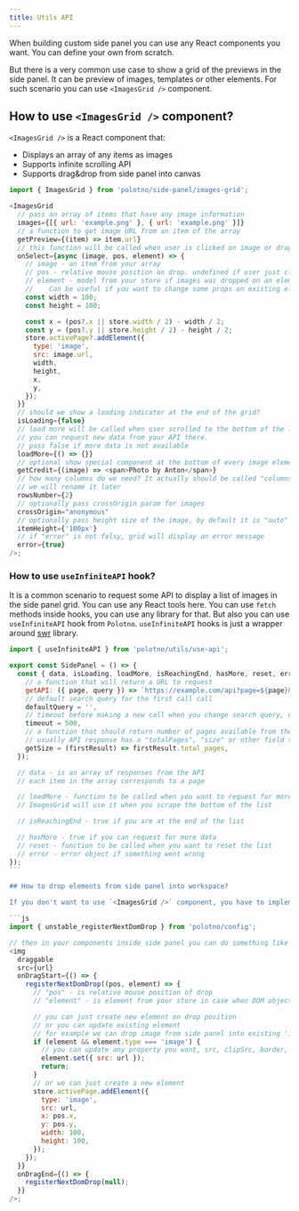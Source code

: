 ```yaml
---
title: Utils API
---
```


When building custom side panel you can use any React components you want. You can define your own from scratch.

But there is a very common use case to show a grid of the previews in the side panel. It can be preview of images, templates or other elements. For such scenario you can use `<ImagesGrid />` component.

## How to use `<ImagesGrid />` component?

`<ImagesGrid />` is a React component that:

- Displays an array of any items as images
- Supports infinite scrolling API
- Supports drag&drop from side panel into canvas

```js
import { ImagesGrid } from 'polotno/side-panel/images-grid';

<ImagesGrid
  // pass an array of items that have any image information
  images={[{ url: 'example.png' }, { url: 'example.png' }]}
  // a function to get image URL from an item of the array
  getPreview={(item) => item.url}
  // this function will be called when user is clicked on image or dragged it into canvas
  onSelect={async (image, pos, element) => {
    // image - an item from your array
    // pos - relative mouse position on drop. undefined if user just clicked on image
    // element - model from your store if images was dropped on an element.
    //    Can be useful if you want to change some props on existing element instead of creating a new one
    const width = 100;
    const height = 100;

    const x = (pos?.x || store.width / 2) - width / 2;
    const y = (pos?.y || store.height / 2) - height / 2;
    store.activePage?.addElement({
      type: 'image',
      src: image.url,
      width,
      height,
      x,
      y,
    });
  }}
  // should we show a loading indicator at the end of the grid?
  isLoading={false}
  // load more will be called when user scrolled to the bottom of the list
  // you can request new data from your API there.
  // pass false if more data is not available
  loadMore={() => {}}
  // optional show special component at the bottom of every image element
  getCredit={(image) => <span>Photo by Anton</span>}
  // how many columns do we need? It actually should be called "columnsNumber"
  // we will rename it later
  rowsNumber={2}
  // optionally pass crossOrigin param for images
  crossOrigin="anonymous"
  // optionally pass height size of the image, by default it is "auto"
  itemHeight={'100px'}
  // if "error" is not falsy, grid will display an error message
  error={true}
/>;
```

### How to use `useInfiniteAPI` hook?

It is a common scenario to request some API to display a list of images in the side panel grid. You can use any React tools here. You can use `fetch` methods inside hooks, you can use any library for that. But also you can use `useInfiniteAPI` hook from `Polotno`. `useInfiniteAPI` hooks is just a wrapper around [swr](https://swr.vercel.app/) library.

````js
import { useInfiniteAPI } from 'polotno/utils/use-api';

export const SidePanel = () => {
  const { data, isLoading, loadMore, isReachingEnd, hasMore, reset, error } = useInfiniteAPI({
    // a function that will return a URL to request
    getAPI: ({ page, query }) => `https://example.com/api?page=${page}&query=${query}`,
    // default search query for the first call call
    defaultQuery = '',
    // timeout before making a new call when you change search query, useful for debouncing
    timeout = 500,
    // a function that should return number of pages available from the first API response
    // usually API response has a "totalPages", "size" or other field that tells you how many pages are available
    getSize = (firstResult) => firstResult.total_pages,
  });

  // data - is an array of responses from the API
  // each item in the array corresponds to a page

  // loadMore - function to be called when you want to request for more data
  // ImagesGrid will use it when you scrape the bottom of the list

  // isReachingEnd - true if you are at the end of the list

  // hasMore - true if you can request for more data
  // reset - function to be called when you want to reset the list
  // error - error object if something went wrong
});
```

## How to drop elements from side panel into workspace?

If you don't want to use `<ImagesGrid />` component, you have to implement drop&drop of DOM elements by yourself. However `polotno` has some tools to listen to drop event on the workspace. You can use this:

```js
import { unstable_registerNextDomDrop } from 'polotno/config';

// then in your components inside side panel you can do something like this:
<img
  draggable
  src={url}
  onDragStart={() => {
    registerNextDomDrop((pos, element) => {
      // "pos" - is relative mouse position of drop
      // "element" - is element from your store in case when DOM object is dropped on another element

      // you can just create new element on drop position
      // or you can update existing element
      // for example we can drop image from side panel into existing 'image' element in the workspace
      if (element && element.type === 'image') {
        // you can update any property you want, src, clipSrc, border, etc
        element.set({ src: url });
        return;
      }
      // or we can just create a new element
      store.activePage.addElement({
        type: 'image',
        src: url,
        x: pos.x,
        y: pos.y,
        width: 100,
        height: 100,
      });
    });
  }}
  onDragEnd={() => {
    registerNextDomDrop(null);
  }}
/>;
````
